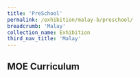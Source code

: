 ```yaml
---
title: 'PreSchool'
permalink: /exhibition/malay-b/preschool/
breadcrumb: 'Malay'
collection_name: Exhibition
third_nav_title: 'Malay'
---
```


## MOE Curriculum
